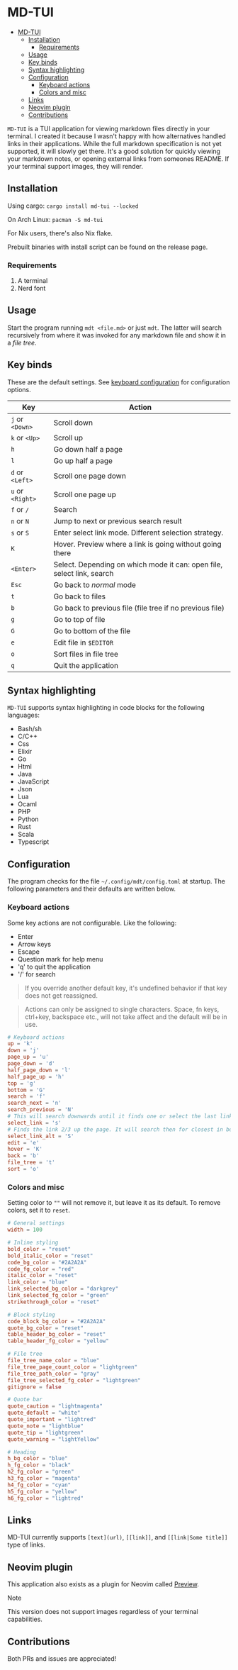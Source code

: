 # MD-TUI

<!--toc:start-->

- [MD-TUI](#md-tui)
  - [Installation](#installation)
    - [Requirements](#requirements)
  - [Usage](#usage)
  - [Key binds](#key-binds)
  - [Syntax highlighting](#syntax-highlighting)
  - [Configuration](#configuration)
    - [Keyboard actions](#keyboard-actions)
    - [Colors and misc](#colors-and-misc)
  - [Links](#links)
  - [Neovim plugin](#neovim-plugin)
  - [Contributions](#contributions)

<!--toc:end-->

`MD-TUI` is a TUI application for viewing markdown files directly in your
terminal. I created it because I wasn't happy with how alternatives handled
links in their applications. While the full markdown specification is not yet
supported, it will slowly get there. It's a good solution for quickly viewing
your markdown notes, or opening external links from someones README. If your
terminal support images, they will render.

## Installation

Using cargo: `cargo install md-tui --locked`

On Arch Linux: `pacman -S md-tui`

For Nix users, there's also Nix flake.

Prebuilt binaries with install script can be found on the release page.

### Requirements

1. A terminal
2. Nerd font

## Usage

Start the program running `mdt <file.md>` or just `mdt`. The latter will search
recursively from where it was invoked for any markdown file and show it in a
_file tree_.

## Key binds

These are the default settings. See [keyboard configuration](#keyboard-actions)
for configuration options.

| Key              | Action                                                                 |
| ---------------- | ---------------------------------------------------------------------- |
| `j` or `<Down>`  | Scroll down                                                            |
| `k` or `<Up>`    | Scroll up                                                              |
| `h`              | Go down half a page                                                    |
| `l`              | Go up half a page                                                      |
| `d` or `<Left>`  | Scroll one page down                                                   |
| `u` or `<Right>` | Scroll one page up                                                     |
| `f` or `/`       | Search                                                                 |
| `n` or `N`       | Jump to next or previous search result                                 |
| `s` or `S`       | Enter select link mode. Different selection strategy.                  |
| `K`              | Hover. Preview where a link is going without going there               |
| `<Enter>`        | Select. Depending on which mode it can: open file, select link, search |
| `Esc`            | Go back to _normal_ mode                                               |
| `t`              | Go back to files                                                       |
| `b`              | Go back to previous file (file tree if no previous file)               |
| `g`              | Go to top of file                                                      |
| `G`              | Go to bottom of the file                                               |
| `e`              | Edit file in `$EDITOR`                                                 |
| `o`              | Sort files in file tree                                                |
| `q`              | Quit the application                                                   |

## Syntax highlighting

`MD-TUI` supports syntax highlighting in code blocks for the following
languages:

- Bash/sh
- C/C++
- Css
- Elixir
- Go
- Html
- Java
- JavaScript
- Json
- Lua
- Ocaml
- PHP
- Python
- Rust
- Scala
- Typescript

## Configuration

The program checks for the file `~/.config/mdt/config.toml` at startup. The
following parameters and their defaults are written below.

### Keyboard actions

Some key actions are not configurable. Like the following:

- Enter
- Arrow keys
- Escape
- Question mark for help menu
- 'q' to quit the application
- '/' for search

> If you override another default key, it's undefined behavior if that key does
> not get reassigned.

> Actions can only be assigned to single characters. Space, fn keys, ctrl+key,
> backspace etc., will not take affect and the default will be in use.

```toml
# Keyboard actions
up = 'k'
down = 'j'
page_up = 'u'
page_down = 'd'
half_page_down = 'l'
half_page_up = 'h'
top = 'g'
bottom = 'G'
search = 'f'
search_next = 'n'
search_previous = 'N'
# This will search downwards until it finds one or select the last link in document.
select_link = 's'
# Finds the link 2/3 up the page. It will search then for closest in both direction.
select_link_alt = 'S'
edit = 'e'
hover = 'K'
back = 'b'
file_tree = 't'
sort = 'o'
```

### Colors and misc

Setting color to `""` will not remove it, but leave it as its default. To remove
colors, set it to `reset`.

```toml
# General settings
width = 100

# Inline styling
bold_color = "reset"
bold_italic_color = "reset"
code_bg_color = "#2A2A2A"
code_fg_color = "red"
italic_color = "reset"
link_color = "blue"
link_selected_bg_color = "darkgrey"
link_selected_fg_color = "green"
strikethrough_color = "reset"

# Block styling
code_block_bg_color = "#2A2A2A"
quote_bg_color = "reset"
table_header_bg_color = "reset"
table_header_fg_color = "yellow"

# File tree
file_tree_name_color = "blue"
file_tree_page_count_color = "lightgreen"
file_tree_path_color = "gray"
file_tree_selected_fg_color = "lightgreen"
gitignore = false

# Quote bar
quote_caution = "lightmagenta"
quote_default = "white"
quote_important = "lightred"
quote_note = "lightblue"
quote_tip = "lightgreen"
quote_warning = "lightYellow"

# Heading
h_bg_color = "blue"
h_fg_color = "black"
h2_fg_color = "green"
h3_fg_color = "magenta"
h4_fg_color = "cyan"
h5_fg_color = "yellow"
h6_fg_color = "lightred"
```

## Links

MD-TUI currently supports `[text](url)`, `[[link]]`, and `[[link|Some title]]`
type of links.

## Neovim plugin

This application also exists as a plugin for Neovim called
[Preview](https://github.com/henriklovhaug/Preview.nvim).

> [!NOTE]
>
> This version does not support images regardless of your terminal capabilities.

## Contributions

Both PRs and issues are appreciated!
